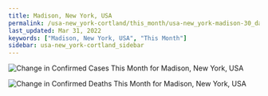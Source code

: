 ```yaml
---
title: Madison, New York, USA
permalink: /usa-new_york-cortland/this_month/usa-new_york-madison-30_days.html
last_updated: Mar 31, 2022
keywords: ["Madison, New York, USA", "This Month"]
sidebar: usa-new_york-cortland_sidebar
---
```


![Change in Confirmed Cases This Month for Madison, New York, USA](/covid_tracker/images/graphs/usa-new_york-madison-delta_confirmed-30_days_graph.png)

![Change in Confirmed Deaths This Month for Madison, New York, USA](/covid_tracker/images/graphs/usa-new_york-madison-delta_deaths-30_days_graph.png)
